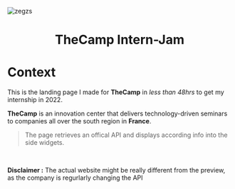 ![zegzs](https://github.com/Ena-Shepherd/Thecamp-React/assets/62568994/24634c15-5848-4139-a440-215e9465ab93)
# <p align="center">TheCamp Intern-Jam</p>

# Context
This is the landing page I made for **TheCamp** in *less than 48hrs* to get my internship in 2022.
<br/>

**TheCamp** is an innovation center that delivers technology-driven seminars to companies all over the south region in **France**.

> The page retrieves an offical API and displays according info into the side widgets.
<br/>

**Disclaimer :**
The actual website might be really different from the preview, as the company is regurlarly changing the API
